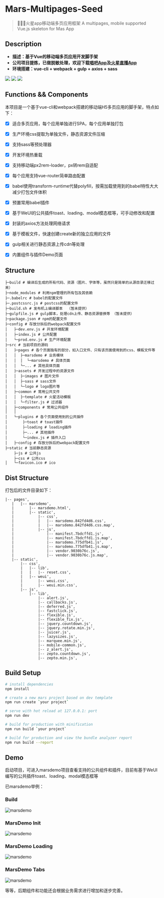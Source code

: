 # Mars-Multipages-Seed

> 🚀🚀🚀火星app移动端多页应用框架 A multipages, mobile supported Vue.js skeleton for Mas App

## Description

* __描述：基于Vue的移动端多页应用开发脚手架__
* __公司项目提炼，已做脱敏处理，欢迎下载[唱吧App](https://changba.com/)及[火星直播App](https://mars.changba.com/)__
* __环境搭建：vue-cli + webpack + gulp + axios + sass__

![](./demo/assets/logo.png) ![](./demo/assets/vs.png) ![](./demo/assets/logo_mars.png)


## Functions && Components

本项目是一个基于vue-cli和webpack搭建的移动端H5多页应用的脚手架，特点如下：

* [x] 适合多页应用，每个应用单独进行SPA，每个应用单独打包
* [x] 生产环境css提取为单独文件，静态资源文件压缩
* [x] 支持sass等预处理器
* [x] 开发环境热重载
* [x] 支持移动端px2rem-loader，px转rem自适配
* [x] 每个应用支持vue-router简单路由配置
* [x] babel使用transform-runtime代替polyfill，按需加载使用到的babel特性大大减少打包文件体积
* [x] 预置常用babel插件
* [x] 基于WeUI的公共插件toast、loading、modal模态框等，可手动修改和配置
* [x] 封装的axios方法处理网络请求
* [x] 基于模板文件，快速创建create新的独立应用的文件
* [x] gulp相关进行静态资源上传cdn等处理
* [x] 内置组件与插件Demo页面


## Structure

```
├─build # 编译后生成的所有代码、资源（图片、字体等，虽然只是简单的从源目录迁移过来）
├─node_modules # 利用npm管理的所有包及其依赖
├─.babelrc # babel的配置文件
├─.postcssrc.js # postcss的配置文件
├─build.sh # 发布机上编译脚本  （暂未提供）
├─gulpfile.js # gulp脚本，处理cdn上传、静态资源替换等 （暂未提供）
├─package.json # npm的配置文件
├─config # 存放分拆后的webpack配置文件
│   ├─dev.env.js # 开发环境配置
│   ├─index.js # 公共配置
│   └─prod.env.js # 生产环境配置
├─src # 当前项目的源码
│   ├─pages # 各个页面独有的部分，如入口文件、只有该页面使用到的css、模板文件等
│   │  ├─marsdemo # 业务模块
│   │  │  └─marsdemo # 具体页面
│   │  └─... # 其他具体页面
│   ├─assets # 开发过程中的资源文件
│   │  ├─images # 图片文件
│   │  ├─sass # sass文件
│   │  └─logo # logo图片等
│   ├─common # 常用公共文件
│   │  ├─template # 火星活动模板
│   │  └─filter.js # 过滤器
│   ├─components # 常用公共组件
│   │  
│   └─plugins # 各个页面使用到的公共插件
│       ├─toast # toast插件
│       ├─loading # loading插件
│       ├─... # 其他插件
│       └─index.js # 插件入口
│   ├─config # 存放分拆后的webpack配置文件
├─static # 当前静态资源
    ├─js # 公共js
    ├─css # 公共css
│   └─favicon.ico # ico
```

## Dist Structure

打包后的文件目录如下：

```
|-- pages',
   |   |-- marsdemo',
   |       |-- marsdemo.html',
   |       |-- static',
   |           |-- css',
   |           |   |-- marsdemo.842fd4d6.css',
   |           |   |-- marsdemo.842fd4d6.css.map',
   |           |-- js',
   |               |-- manifest.7bdcffd1.js',
   |               |-- manifest.7bdcffd1.js.map',
   |               |-- marsdemo.775dfb41.js',
   |               |-- marsdemo.775dfb41.js.map',
   |               |-- vendor.9030b76c.js',
   |               |-- vendor.9030b76c.js.map',
   |-- static',
       |-- css',
       |   |-- lib',
       |   |   |-- reset.css',
       |   |-- weui',
       |       |-- weui.css',
       |       |-- weui.min.css',
       |-- js',
           |-- lib',
               |-- alert.js',
               |-- callbacks.js',
               |-- deferred.js',
               |-- fastclick.js',
               |-- flexible.js',
               |-- flexible_fix.js',
               |-- jquery.countdown.js',
               |-- jquery.rotate.min.js',
               |-- juicer.js',
               |-- lazysizes.js',
               |-- marquee.min.js',
               |-- mobile-common.js',
               |-- z_alert.js',
               |-- zepto.countdown.js',
               |-- zepto.min.js',
```

## Build Setup

``` bash
# install dependencies
npm install

# create a new mars project based on dev template
npm run create `your project`

# serve with hot reload at 127.0.0.1: port
npm run dev

# build for production with minification
npm run build `your project`

# build for production and view the bundle analyzer report
npm run build --report
```

## Demo 

启动项目，可进入marsdemo项目查看支持的公共组件和插件，目前有基于WeUI编写的公共插件toast、loading、modal模态框等

已marsdemo举例：

### Build

![marsdemo](./demo/assets/build.jpg)

### MarsDemo Init

![marsdemo](./demo/assets/demo-1.jpg)

### MarsDemo Loading

![marsdemo](./demo/assets/loading.gif)

### MarsDemo Tabs

![marsdemo](./demo/assets/tabs.gif)


等等，后期组件和功能还会根据业务需求进行增加和逐步完善。
